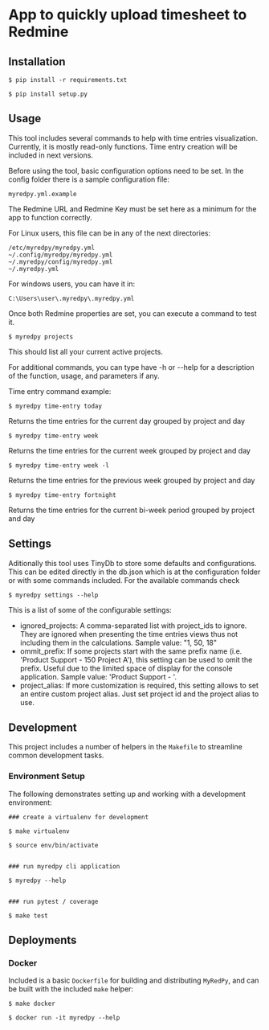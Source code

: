 # App to quickly upload timesheet to Redmine

## Installation

```
$ pip install -r requirements.txt

$ pip install setup.py
```

## Usage

This tool includes several commands to help with time entries visualization. Currently, it is mostly read-only functions. Time entry creation will be included in next versions.

Before using the tool, basic configuration options need to be set. In the config folder there is a sample configuration file:

```
myredpy.yml.example
```

The Redmine URL and Redmine Key must be set here as a minimum for the app to function correctly.

For Linux users, this file can be in any of the next directories:

```
/etc/myredpy/myredpy.yml
~/.config/myredpy/myredpy.yml
~/.myredpy/config/myredpy.yml
~/.myredpy.yml
```

For windows users, you can have it in:

```
C:\Users\user\.myredpy\.myredpy.yml
```

Once both Redmine properties are set, you can execute a command to test it.

```
$ myredpy projects
```

This should list all your current active projects. 

For additional commands, you can type have -h or --help for a description of the function, usage, and parameters if any.

Time entry command example:

```
$ myredpy time-entry today
```
Returns the time entries for the current day grouped by project and day

```
$ myredpy time-entry week
```
Returns the time entries for the current week grouped by project and day


```
$ myredpy time-entry week -l
```
Returns the time entries for the previous week grouped by project and day

```
$ myredpy time-entry fortnight
```
Returns the time entries for the current bi-week period grouped by project and day

## Settings

Aditionally this tool uses TinyDb to store some defaults and configurations. This can be edited directly in the db.json which is at the configuration folder or with some commands included. For the available commands check 

```
$ myredpy settings --help
```

This is a list of some of the configurable settings:

- ignored_projects: A comma-separated list with project_ids to ignore. They are ignored when presenting the time entries views thus not including them in the calculations. Sample value: "1, 50, 18"
- ommit_prefix: If some projects start with the same prefix name (i.e. 'Product Support - 150 Project A'), this setting can be used to omit the prefix. Useful due to the limited space of display for the console application. Sample value: 'Product Support - '.
- project_alias: If more customization is required, this setting allows to set an entire custom project alias. Just set project id and the project alias to use.


## Development

This project includes a number of helpers in the `Makefile` to streamline common development tasks.

### Environment Setup

The following demonstrates setting up and working with a development environment:

```
### create a virtualenv for development

$ make virtualenv

$ source env/bin/activate


### run myredpy cli application

$ myredpy --help


### run pytest / coverage

$ make test
```

## Deployments

### Docker

Included is a basic `Dockerfile` for building and distributing `MyRedPy`,
and can be built with the included `make` helper:

```
$ make docker

$ docker run -it myredpy --help
```